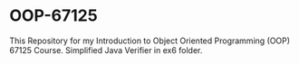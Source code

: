 # OOP-67125
This Repository for my Introduction to Object Oriented Programming (OOP) 67125 Course.
Simplified Java Verifier in ex6 folder.
